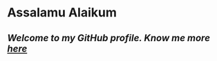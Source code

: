 # Assalamu Alaikum 
## *Welcome to my GitHub profile. Know me more  [here](https://www.linkedin.com/in/prouzzal/)*
